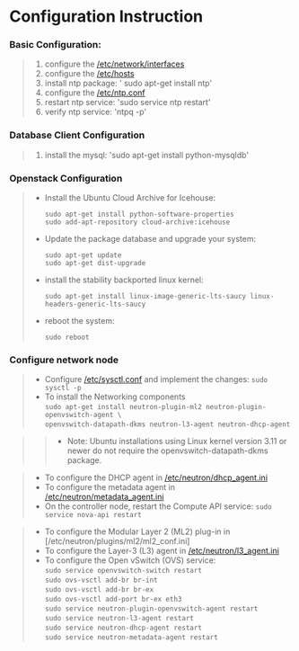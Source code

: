 # Configuration Instruction

### Basic Configuration:

> 1. configure the [/etc/network/interfaces](interfaces)  
> 2. configure the [/etc/hosts](hosts)  
> 3. install ntp package: ' sudo apt-get install ntp'  
> 4. configure the [/etc/ntp.conf](ntp.conf)  
> 5. restart ntp service: 'sudo service ntp restart'  
> 6. verify ntp service: 'ntpq -p'  

### Database Client Configuration

> 1. install the mysql: 'sudo apt-get install python-mysqldb'  

### Openstack Configuration

> + Install the Ubuntu Cloud Archive for Icehouse:
>
>     `sudo apt-get install python-software-properties`  
>     `sudo add-apt-repository cloud-archive:icehouse`    
>
> + Update the package database and upgrade your system:
>
>      `sudo apt-get update`  
>      `sudo apt-get dist-upgrade`  
> 
> + install the stability backported linux kernel:
>
>      `sudo apt-get install linux-image-generic-lts-saucy linux-headers-generic-lts-saucy`  
>
> + reboot the system:  
>
>      `sudo reboot`  
>

### Configure network node

> + Configure [/etc/sysctl.conf](sysctl.conf) and implement the changes: 
>      `sudo sysctl -p`  
> + To install the Networking components  
>      `sudo apt-get install neutron-plugin-ml2 neutron-plugin-openvswitch-agent \`  
>      `openvswitch-datapath-dkms neutron-l3-agent neutron-dhcp-agent`  

>> + Note: Ubuntu installations using Linux kernel version 3.11 or newer do not require the openvswitch-datapath-dkms package.  

> + To configure the DHCP agent in [/etc/neutron/dhcp_agent.ini](dhcp_agent.ini)  
> + To configure the metadata agent in [ /etc/neutron/metadata_agent.ini](metadata_agent.ini)  
> + On the controller node, restart the Compute API service:
>      `sudo service nova-api restart`  

> + To configure the Modular Layer 2 (ML2) plug-in in [/etc/neutron/plugins/ml2/ml2_conf.ini]  
> + To configure the Layer-3 (L3) agent in [/etc/neutron/l3_agent.ini](l3_agent.ini)  
> + To configure the Open vSwitch (OVS) service:  
>      `sudo service openvswitch-switch restart`  
>      `sudo ovs-vsctl add-br br-int`  
>      `sudo ovs-vsctl add-br br-ex`  
>      `sudo ovs-vsctl add-port br-ex eth3`  
>      `sudo service neutron-plugin-openvswitch-agent restart`  
>      `sudo service neutron-l3-agent restart`  
>      `sudo service neutron-dhcp-agent restart`  
>      `sudo service neutron-metadata-agent restart`  


